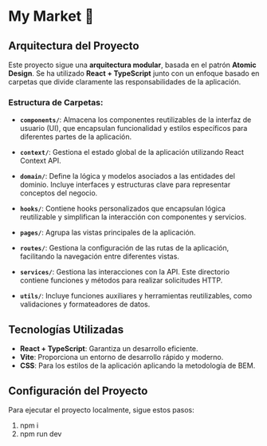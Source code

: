 # My Market 🛒

## Arquitectura del Proyecto

Este proyecto sigue una **arquitectura modular**, basada en el patrón **Atomic Design**. Se ha utilizado **React + TypeScript** junto con un enfoque basado en carpetas que divide claramente las responsabilidades de la aplicación.

### Estructura de Carpetas:

- **`components/`**: Almacena los componentes reutilizables de la interfaz de usuario (UI), que encapsulan funcionalidad y estilos específicos para diferentes partes de la aplicación.

- **`context/`**: Gestiona el estado global de la aplicación utilizando React Context API. 

- **`domain/`**: Define la lógica y modelos asociados a las entidades del dominio. Incluye interfaces y estructuras clave para representar conceptos del negocio.

- **`hooks/`**: Contiene hooks personalizados que encapsulan lógica reutilizable y simplifican la interacción con componentes y servicios.

- **`pages/`**: Agrupa las vistas principales de la aplicación. 

- **`routes/`**: Gestiona la configuración de las rutas de la aplicación, facilitando la navegación entre diferentes vistas.

- **`services/`**: Gestiona las interacciones con la API. Este directorio contiene funciones y métodos para realizar solicitudes HTTP.

- **`utils/`**: Incluye funciones auxiliares y herramientas reutilizables, como validaciones y formateadores de datos.

## Tecnologías Utilizadas

- **React + TypeScript**: Garantiza un desarrollo eficiente.
- **Vite**: Proporciona un entorno de desarrollo rápido y moderno.
- **CSS**: Para los estilos de la aplicación aplicando la metodología de BEM.
  
## Configuración del Proyecto

Para ejecutar el proyecto localmente, sigue estos pasos:

1. npm i
2. npm run dev 
